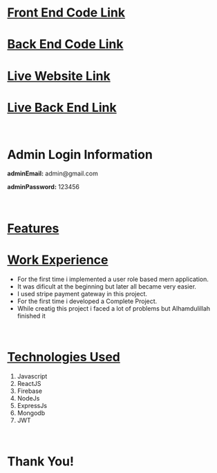 <h1><a href="https://github.com/programming-hero-web-course-4/b612-used-products-resale-clients-side-samimsarkar
">Front End Code Link</a></h1>
<h1><a href="https://github.com/programming-hero-web-course-4/b612-used-products-resale-server-side-samimsarkar">Back End Code Link</a></h1>
<h1><a href="https://carx-bd.web.app/">Live Website Link</a></h1>
<h1><a href="https://carx-delta.vercel.app/">Live Back End Link</a></h1>
<br>

<h1>Admin Login Information</h1>
<p><b>adminEmail:</b> admin@gmail.com</p>
<p><b>adminPassword:</b> 123456</p>
<br>
<h1><u>Features</u></h1>
<!-- <ul>
    <li>This Website is old Car reselling website.</li>
    <li>You can sell your old products to it.</li>
    <li>There are three different user roles (Admin, Seller, Buyer)</li>
    <li>Admin See the options All Buyers & All Sellers</li>
    <li>Seller Can see the option My Products & Add A Product</li>
    <li>Buyers can see My Orders & wishlist</li> -->
</ul>


<h1><u>Work Experience</u></h1>
<ul>
    <li>For the first time i implemented a user role based mern application.</li>
    <li>It was dificult at the beginning but later all became very easier.</li>
    <li>I used stripe payment gateway in this project.</li>
    <li>For the first time i developed a Complete Project.</li>
    <li>While creatig this project i faced a lot of problems but Alhamdulillah finished it</li>
</ul>

<br>
<h1><u>Technologies Used</u></h1>
<ol>
    <li>Javascript</li>
    <li>ReactJS</li>
    <li>Firebase</li>
    <li>NodeJs</li>
    <li>ExpressJs</li>
    <li>Mongodb</li>
    <li>JWT</li>
</ol>

<br>
<h1>Thank You!</h1>